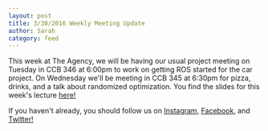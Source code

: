 ```yaml
---
layout: post
title: 3/30/2016 Weekly Meeting Update
author: Sarah
category: feed
---
```


This week at The Agency, we will be having our usual project meeting on Tuesday in CCB 346 at 6:00pm to work on getting ROS started for the car project. On Wednesday we'll be meeting in CCB 345 at 6:30pm for pizza, drinks, and a talk about randomized optimization. You find the slides for this week's lecture [here!](https://docs.google.com/presentation/d/1PECP3K33LWwpAc1IaEfu65kqin_7L17wYY8HocvO14U/edit#slide=id.p)

If you haven't already, you should follow us on [Instagram](https://www.instagram.com/theagencygt/), [Facebook](https://www.facebook.com/gtagency/), and [Twitter!](https://twitter.com/theagencygt)
